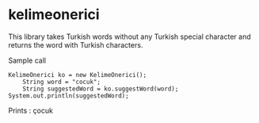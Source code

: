 # kelimeonerici

This library takes Turkish words without any Turkish special character and returns the word with Turkish characters.

Sample call 

    KelimeOnerici ko = new KelimeOnerici();
		String word = "cocuk";
		String suggestedWord = ko.suggestWord(word);
    System.out.println(suggestedWord);

Prints : çocuk
